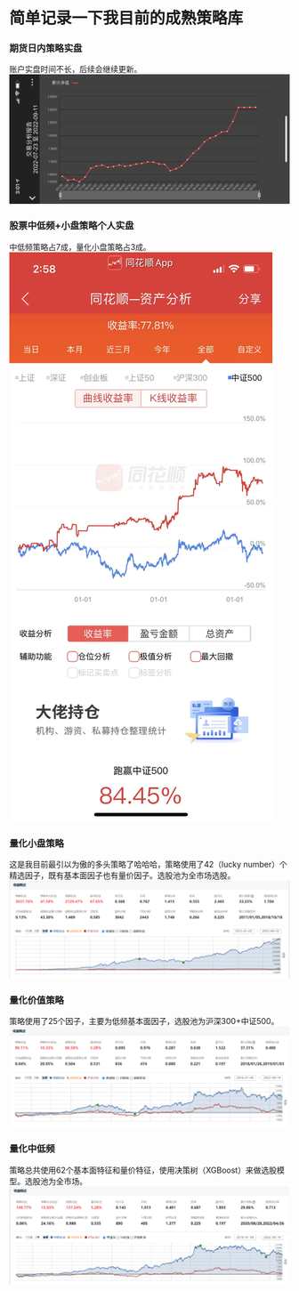 # 简单记录一下我目前的成熟策略库
### 期货日内策略实盘
账户实盘时间不长，后续会继续更新。
![期货短线实盘](https://github.com/AIdancer/lifeasquant/blob/main/pictures/%E6%9C%9F%E8%B4%A7%E7%9F%AD%E7%BA%BF%E5%AE%9E%E7%9B%98.jpg)

### 股票中低频+小盘策略个人实盘
中低频策略占7成，量化小盘策略占3成。
![股票个人实盘](https://github.com/AIdancer/lifeasquant/blob/main/pictures/%E8%82%A1%E7%A5%A8%E4%B8%AA%E4%BA%BA%E5%AE%9E%E7%9B%98.jpg)

### 量化小盘策略
这是我目前最引以为傲的多头策略了哈哈哈，策略使用了42（lucky number）个精选因子，既有基本面因子也有量价因子。选股池为全市场选股。
![这是目前我最引以为傲的多头策略了哈哈哈](https://github.com/AIdancer/lifeasquant/blob/main/pictures/%E9%87%8F%E5%8C%96%E5%B0%8F%E7%9B%98.png)


### 量化价值策略
策略使用了25个因子，主要为低频基本面因子，选股池为沪深300+中证500。
![量化价值策略](https://github.com/AIdancer/lifeasquant/blob/main/pictures/%E9%87%8F%E5%8C%96%E4%BB%B7%E5%80%BC.png)


### 量化中低频
策略总共使用62个基本面特征和量价特征，使用决策树（XGBoost）来做选股模型。选股池为全市场。
![量化中低频](https://github.com/AIdancer/lifeasquant/blob/main/pictures/%E9%87%8F%E5%8C%96%E4%B8%AD%E4%BD%8E%E9%A2%91.png)
